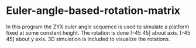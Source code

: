 # Euler-angle-based-rotation-matrix
In this program the ZYX euler angle sequence is used to simulate a platform fixed at some constant height. The rotation is done [-45 45] about axis. [-45 45] about y axis. 3D simulation is included to visualize the rotations. 
